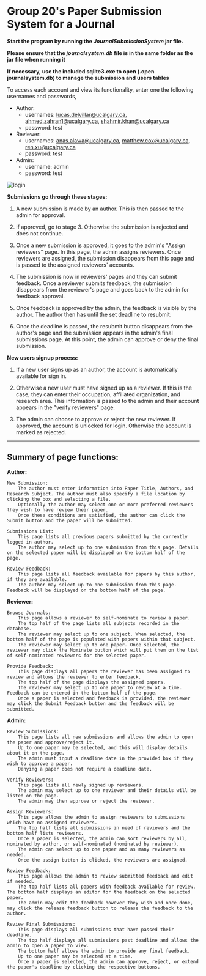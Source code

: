 # Group 20's Paper Submission System for a Journal

**Start the program by running the _JournalSubmissionSystem_ jar file.**

**Please ensure that the _journalsystem.db_ file is in the same folder as the jar file when running it**

**If necessary, use the included sqlite3.exe to open (.open journalsystem.db) to manage the submission and users tables**

To access each account and view its functionality, enter one the following usernames and passwords,

  - Author:
    - usernames: lucas.delvillar@ucalgary.ca, ahmed.zahran1@ucalgary.ca, shahmir.khan@ucalgary.ca
    - password: test
  - Reviewer:
    - usernames: anas.alawa@ucalgary.ca, matthew.cox@ucalgary.ca, ren.xu@ucalgary.ca
    - password: test
  - Admin:
    - username: admin
    - password: test

![login](https://user-images.githubusercontent.com/40903042/55686890-09d29080-5924-11e9-90b3-6218c5af35c7.jpg)

**Submissions go through these stages:**

1. A new submission is made by an author. This is then passed to the admin for approval.

2. If approved, go to stage 3. Otherwise the submission is rejected and does not continue.

3. Once a new submission is approved, it goes to the admin's "Assign reviewers" page. In this page, the admin assigns reviewers.
Once reviewers are assigned, the submission disappears from this page and is passed to the assigned reviewers' accounts.

4. The submission is now in reviewers' pages and they can submit feedback. Once a reviewer submits feedback, the submission disappears from
the reviewer's page and goes back to the admin for feedback approval.

5. Once feedback is approved by the admin, the feedback is visible by the author. The author then has until the set deadline to resubmit.

6. Once the deadline is passed, the resubmit button disappears from the author's page and the submission appears in the admin's final submissions page.
At this point, the admin can approve or deny the final submission.



**New users signup process:**

1. If a new user signs up as an author, the account is automatically available for sign in.

2. Otherwise a new user must have signed up as a reviewer. If this is the case, they can enter their occupation, affiliated organization, and research area.
This information is passed to the admin and their account appears in the "verify reviewers" page.

3. The admin can choose to approve or reject the new reviewer. If approved, the account is unlocked for login. Otherwise the account is marked as rejected.

---

## Summary of page functions:

**Author:**

	New Submission:
		The author must enter information into Paper Title, Authors, and Research Subject. The author must also specify a file location by clicking the box and selecting a file.
		Optionally the author may select one or more preferred reviewers they wish to have review their paper.
		Once these conditions are satisfied, the author can click the Submit button and the paper will be submitted.

	Submissions List:
		This page lists all previous papers submitted by the currently logged in author.
		The author may select up to one submission from this page. Details on the selected paper will be displayed on the bottom half of the page.

	Review Feedback:
		This page lists all feedback available for papers by this author, if they are available.
		The author may select up to one submission from this page. Feedback will be displayed on the bottom half of the page.


**Reviewer:**

	Browse Journals:
		This page allows a reviewer to self-nominate to review a paper.
		The top half of the page lists all subjects recorded in the database.
		The reviewer may select up to one subject. When selected, the bottom half of the page is populated with papers within that subject.
		The reviewer may select up to one paper. Once selected, the reviewer may click the Nominate button which will put them on the list of self-nominated reviewers for the selected paper.

	Provide Feedback:
		This page displays all papers the reviewer has been assigned to review and allows the reviewer to enter feedback.
		The top half of the page displays the assigned papers.
		The reviewer may select up to one paper to review at a time. Feedback can be entered in the bottom half of the page.
		Once a paper is selected and feedback is provided, the reviewer may click the Submit Feedback button and the feedback will be submitted.


**Admin:**

	Review Submissions:
		This page lists all new submissions and allows the admin to open the paper and approve/reject it.
		Up to one paper may be selected, and this will display details about it on the page.
		The admin must input a deadline date in the provided box if they wish to approve a paper.
		Denying a paper does not require a deadline date.

	Verify Reviewers:
		This page lists all newly signed up reviewers.
		The admin may select up to one reviewer and their details will be listed on the page.
		The admin may then approve or reject the reviewer.

	Assign Reviewers:
		This page allows the admin to assign reviewers to submissions which have no assigned reviewers.
		The top half lists all submissions in need of reviewers and the bottom half lists reviewers.
		Once a paper is selected, the admin can sort reviewers by all, nominated by author, or self-nominated (nominated by reviewer).
		The admin can select up to one paper and as many reviewers as needed.
		Once the assign button is clicked, the reviewers are assigned.

	Review Feedback:
		This page allows the admin to review submitted feedback and edit if needed.
		The top half lists all papers with feedback available for review. The bottom half displays an editor for the feedback on the selected paper.
		The admin may edit the feedback however they wish and once done, may click the release feedback button to release the feedback to the author.

	Review Final Submissions:
		This page displays all submissions that have passed their deadline.
		The top half displays all submissions past deadline and allows the admin to open a paper to view.
		The bottom half allows the admin to provide any final feedback.
		Up to one paper may be selected at a time.
		Once a paper is selected, the admin can approve, reject, or extend the paper's deadline by clicking the respective buttons.







